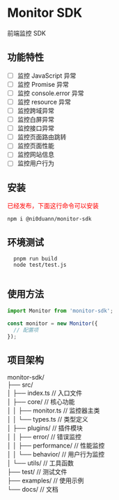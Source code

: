 # Monitor SDK

前端监控 SDK

## 功能特性

 - [ ] 监控 JavaScript 异常
 - [ ] 监控 Promise 异常 
 - [ ] 监控 console.error 异常
 - [ ] 监控 resource 异常 
 - [ ] 监控跨域异常 
 - [ ] 监控白屏异常 
 - [ ] 监控接口异常 
 - [ ] 监控页面路由跳转 
 - [ ] 监控页面性能 
 - [ ] 监控网站信息 
 - [ ] 监控用户行为

## 安装
<font color="red"> 已经发布，下面这行命令可以安装 </font>

```npm i @ni0duann/monitor-sdk ```

## 环境测试
```
  pnpm run build
  node test/test.js
  
```

## 使用方法
```typescript jacscript
import Monitor from 'monitor-sdk';

const monitor = new Monitor({
  // 配置项
});
```


## 项目架构
monitor-sdk/</br>
├── src/</br>
│   ├── index.ts              // 入口文件</br>
│   ├── core/                 // 核心功能</br>
│   │   ├── monitor.ts       // 监控器主类</br>
│   │   └── types.ts         // 类型定义</br>
│   ├── plugins/             // 插件模块</br>
│   │   ├── error/          // 错误监控</br>
│   │   ├── performance/    // 性能监控</br>
│   │   └── behavior/       // 用户行为监控</br>
│   └── utils/              // 工具函数</br>
├── test/                   // 测试文件</br>
├── examples/               // 使用示例</br>
└── docs/                  // 文档</br>
